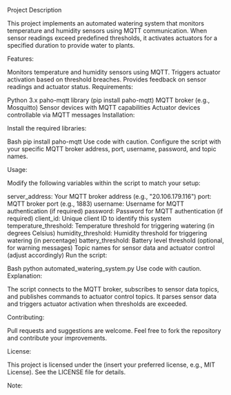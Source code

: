 Project Description

This project implements an automated watering system that monitors temperature and humidity sensors using MQTT communication. When sensor readings exceed predefined thresholds, it activates actuators for a specified duration to provide water to plants.

Features:

Monitors temperature and humidity sensors using MQTT.
Triggers actuator activation based on threshold breaches.
Provides feedback on sensor readings and actuator status.
Requirements:

Python 3.x
paho-mqtt library (pip install paho-mqtt)
MQTT broker (e.g., Mosquitto)
Sensor devices with MQTT capabilities
Actuator devices controllable via MQTT messages
Installation:

Install the required libraries:

Bash
pip install paho-mqtt
Use code with caution.
Configure the script with your specific MQTT broker address, port, username, password, and topic names.

Usage:

Modify the following variables within the script to match your setup:

server_address: Your MQTT broker address (e.g., "20.106.179.116")
port: MQTT broker port (e.g., 1883)
username: Username for MQTT authentication (if required)
password: Password for MQTT authentication (if required)
client_id: Unique client ID to identify this system
temperature_threshold: Temperature threshold for triggering watering (in degrees Celsius)
humidity_threshold: Humidity threshold for triggering watering (in percentage)
battery_threshold: Battery level threshold (optional, for warning messages)
Topic names for sensor data and actuator control (adjust accordingly)
Run the script:

Bash
python automated_watering_system.py
Use code with caution.
Explanation:

The script connects to the MQTT broker, subscribes to sensor data topics, and publishes commands to actuator control topics. It parses sensor data and triggers actuator activation when thresholds are exceeded.

Contributing:

Pull requests and suggestions are welcome. Feel free to fork the repository and contribute your improvements.

License:

This project is licensed under the (insert your preferred license, e.g., MIT License). See the LICENSE file for details.

Note:
